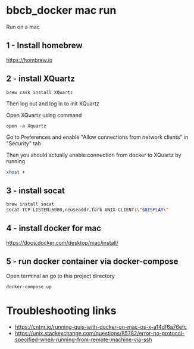# bbcb_docker mac run 

Run on a mac
## 1 - Install homebrew 
https://hombrew.io  

## 2 - install XQuartz

```
brew cask install XQuartz
```

Then log out and log in to init XQuartz

Open XQuartz using command
```$xslt
open -a Xquartz
```

Go to Preferences and enable "Allow connections from network clients" in "Security" tab


Then you should actually enable connection from docker to XQuartz by running 

```bash
xhost +
```


## 3 - install socat


```bash
brew install socat
socat TCP-LISTEN:6000,reuseaddr,fork UNIX-CLIENT:\"$DISPLAY\" 
```
## 4 - install docker for mac

https://docs.docker.com/desktop/mac/install/

## 5 - run docker container via docker-compose

Open terminal an go to this project directory

```bash 
docker-compose up
```

# Troubleshooting links

- https://cntnr.io/running-guis-with-docker-on-mac-os-x-a14df6a76efc 
- https://unix.stackexchange.com/questions/85782/error-no-protocol-specified-when-running-from-remote-machine-via-ssh 
